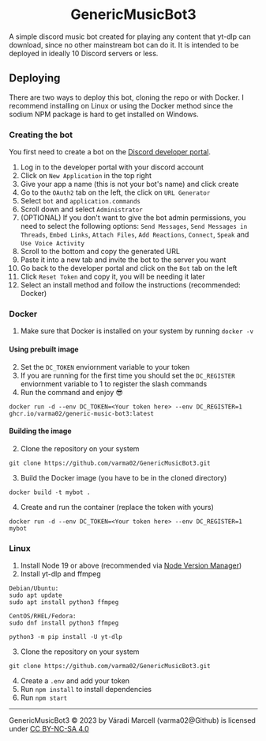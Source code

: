 <center><h1>GenericMusicBot3</h1></center>
A simple discord music bot created for playing any content that yt-dlp can download, since no other mainstream bot can do it. It is intended to be deployed in ideally 10 Discord servers or less.

## Deploying
There are two ways to deploy this bot, cloning the repo or with Docker. I recommend installing on Linux or using the Docker method since the sodium NPM package is hard to get installed on Windows.

### Creating the bot
You first need to create a bot on the [Discord developer portal](https://discord.com/developers/).
1. Log in to the developer portal with your discord account
2. Click on `New Application` in the top right
3. Give your app a name (this is not your bot's name) and click create
4. Go to the `OAuth2` tab on the left, the click on `URL Generator`
5. Select `bot` and `application.commands`
6. Scroll down and select `Administrator`
7. (OPTIONAL) If you don't want to give the bot admin permissions, you need to select the following options: `Send Messages`, `Send Messages in Threads`, `Embed Links`, `Attach Files`, `Add Reactions`, `Connect`, `Speak` and `Use Voice Activity`
8. Scroll to the bottom and copy the generated URL
9. Paste it into a new tab and invite the bot to the server you want
10. Go back to the developer portal and click on the `Bot` tab on the left
11. Click `Reset Token` and copy it, you will be needing it later
12. Select an install method and follow the instructions (recommended: Docker)

### Docker
1. Make sure that Docker is installed on your system by running `docker -v`

#### Using prebuilt image
2. Set the `DC_TOKEN` enviornment variable to your token
3. If you are running for the first time you should set the `DC_REGISTER` enviornment variable to 1 to register the slash commands
4. Run the command and enjoy 😎
```
docker run -d --env DC_TOKEN=<Your token here> --env DC_REGISTER=1 ghcr.io/varma02/generic-music-bot3:latest
```

#### Building the image
2. Clone the repository on your system
```
git clone https://github.com/varma02/GenericMusicBot3.git
```
3. Build the Docker image (you have to be in the cloned directory)
```
docker build -t mybot .
```
4. Create and run the container (replace the token with yours)
```
docker run -d --env DC_TOKEN=<Your token here> --env DC_REGISTER=1 mybot
```

### Linux
1. Install Node 19 or above (recommended via [Node Version Manager](https://github.com/nvm-sh/nvm))
2. Install yt-dlp and ffmpeg
```
Debian/Ubuntu:
sudo apt update
sudo apt install python3 ffmpeg

CentOS/RHEL/Fedora:
sudo dnf install python3 ffmpeg

python3 -m pip install -U yt-dlp
```
3. Clone the repository on your system
```
git clone https://github.com/varma02/GenericMusicBot3.git
```
4. Create a `.env` and add your token
5. Run `npm install` to install dependencies
6. Run `npm start` 

---
GenericMusicBot3 © 2023 by Váradi Marcell (varma02@Github) is licensed under [CC BY-NC-SA 4.0](http://creativecommons.org/licenses/by-nc-sa/4.0/)